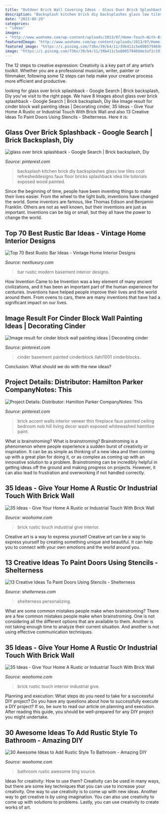 ```yaml
---
title: "Outdoor Brick Wall Covering Ideas - Glass Over Brick Splashback"
description: "Backsplash kitchen brick diy backsplashes glass low tiles cost refresheddesigns faux floor bricks splashback idea tile tutorials exposed wood painted"
date: "2023-08-29"
categories:
- "ideas"
images:
- "http://www.woohome.com/wp-content/uploads/2013/07/Home-Touch-With-Brick-Wall-16.jpg"
featuredImage: "http://www.woohome.com/wp-content/uploads/2013/07/Home-Touch-With-Brick-Wall-19.jpg"
featured_image: "https://i.pinimg.com/736x/39/b4/11/39b411c5e800579469de3af2c19129e6.jpg"
image: "https://i.pinimg.com/736x/39/b4/11/39b411c5e800579469de3af2c19129e6.jpg"
---
```



The 12 steps to creative expression:
Creativity is a key part of any artist’s toolkit. Whether you are a professional musician, writer, painter or filmmaker, following some 12 steps can help make your creative process more efficient and productive.

	

		
looking for glass over brick splashback - Google Search | Brick backsplash, Diy you've visit to the right page. We have 8 Images about glass over brick splashback - Google Search | Brick backsplash, Diy like Image result for cinder block wall painting ideas | Decorating cinder, 35 Ideas - Give Your Home A Rustic or Industrial Touch With Brick Wall and also 13 Creative Ideas To Paint Doors Using Stencils - Shelterness. Here it is:
		
    
## Glass Over Brick Splashback - Google Search | Brick Backsplash, Diy

<img loading=lazy src="https://i.pinimg.com/736x/06/a9/dc/06a9dc7ae47ee3ec3f9ade203ec8a451--kitchen-brick-brick-backsplash-kitchen-faux.jpg" onerror="this.onerror=null;this.src='https://tse4.mm.bing.net/th?id=OIP.LLtsMf-2y1FAO9seC5kYawAAAA&amp;pid=15.1';" alt="glass over brick splashback - Google Search | Brick backsplash, Diy">

_Source: pinterest.com_

>backsplash kitchen brick diy backsplashes glass low tiles cost refresheddesigns faux floor bricks splashback idea tile tutorials exposed wood painted. 

	

Since the beginning of time, people have been inventing things to make their lives easier. From the wheel to the light bulb, inventions have changed the world. Some inventors are famous, like Thomas Edison and Benjamin Franklin. Others are not as well known, but their inventions are just as important. Inventions can be big or small, but they all have the power to change the world.

    
## Top 70 Best Rustic Bar Ideas - Vintage Home Interior Designs

<img loading=lazy src="http://nextluxury.com/wp-content/uploads/modern-rustic-bar-design-ideas-for-basement.jpg" onerror="this.onerror=null;this.src='https://tse3.mm.bing.net/th?id=OIP.eNCvq3NNZTQBP3gvuAZNlgAAAA&amp;pid=15.1';" alt="Top 70 Best Rustic Bar Ideas - Vintage Home Interior Designs">

_Source: nextluxury.com_

>bar rustic modern basement interior designs. 

	

How Invention Came to be
Invention was a key element of many ancient civilizations, and it has been an important part of the human experience for centuries. Inventions have helped people improve their lives and the world around them. From ovens to cars, there are many inventions that have had a significant impact on our lives.

    
## Image Result For Cinder Block Wall Painting Ideas | Decorating Cinder

<img loading=lazy src="https://i.pinimg.com/736x/39/b4/11/39b411c5e800579469de3af2c19129e6.jpg" onerror="this.onerror=null;this.src='https://tse1.mm.bing.net/th?id=OIP.WWVitDf9uTzV8VL2BcTL3QHaLH&amp;pid=15.1';" alt="Image result for cinder block wall painting ideas | Decorating cinder">

_Source: pinterest.com_

>cinder basement painted cinderblock ilahi1001 cinderblocks. 

	

Conclusion: What should we do with the new ideas?
 

    
## Project Details: Distributor: Hamilton Parker CompanyNotes: This

<img loading=lazy src="https://i.pinimg.com/736x/12/d2/07/12d20709f9f92f66b1ada6ad3b1962f4.jpg" onerror="this.onerror=null;this.src='https://tse2.mm.bing.net/th?id=OIP.pXAxq572t1MQ9mnOqY-YUQAAAA&amp;pid=15.1';" alt="Project Details: Distributor: Hamilton Parker CompanyNotes: This">

_Source: pinterest.com_

>brick accent walls interior veneer thin fireplace faux painted ceiling bedroom nob hill living decor wash exposed whitewashed hamilton paint. 

	

What is brainstroming?
What is brainstroming? Brainstroming is a phenomenon where people experience a sudden burst of creativity or inspiration. It can be as simple as thinking of a new idea and then coming up with a great plan for doing it, or as complex as coming up with an innovative solution to a problem. Brainstroming can be incredibly helpful in getting ideas off the ground and making progress on projects. However, it can also lead to frustration and overworking if not handled correctly.

    
## 35 Ideas - Give Your Home A Rustic Or Industrial Touch With Brick Wall

<img loading=lazy src="http://www.woohome.com/wp-content/uploads/2013/07/Home-Touch-With-Brick-Wall-16.jpg" onerror="this.onerror=null;this.src='https://tse3.mm.bing.net/th?id=OIP.7Yh7q34hZ0hHkPmRxNtcJgAAAA&amp;pid=15.1';" alt="35 Ideas - Give Your Home A Rustic or Industrial Touch With Brick Wall">

_Source: woohome.com_

>brick rustic touch industrial give interior. 

	

Creative art is a way to express yourself
Creative art can be a way to express yourself by creating something unique and beautiful. It can help you to connect with your own emotions and the world around you.

    
## 13 Creative Ideas To Paint Doors Using Stencils - Shelterness

<img loading=lazy src="https://i.shelterness.com/decorating-doors-with-stencils-8.jpg" onerror="this.onerror=null;this.src='https://tse3.mm.bing.net/th?id=OIP.86p1qDZR1wOqE9Z6LBrwxgAAAA&amp;pid=15.1';" alt="13 Creative Ideas To Paint Doors Using Stencils - Shelterness">

_Source: shelterness.com_

>shelterness personalizing. 

	

What are some common mistakes people make when brainstroming?
There are a few common mistakes people make when brainstroming. One is not considering all the different options that are available to them. Another is not taking enough time to analyze their current situation. And another is not using effective communication techniques.

    
## 35 Ideas - Give Your Home A Rustic Or Industrial Touch With Brick Wall

<img loading=lazy src="http://www.woohome.com/wp-content/uploads/2013/07/Home-Touch-With-Brick-Wall-19.jpg" onerror="this.onerror=null;this.src='https://tse3.mm.bing.net/th?id=OIP.79krF-0BR6SK6pAo5AIp_wHaJ6&amp;pid=15.1';" alt="35 Ideas - Give Your Home A Rustic or Industrial Touch With Brick Wall">

_Source: woohome.com_

>brick rustic touch interior industrial give. 

	

Planning and execution: What steps do you need to take for a successful DIY project?
Do you have any questions about how to successfully execute a DIY project? If so, be sure to read our article on planning and execution. After reading this guide, you should be well-prepared for any DIY project you might undertake.

    
## 30 Awesome Ideas To Add Rustic Style To Bathroom - Amazing DIY

<img loading=lazy src="https://www.woohome.com/wp-content/uploads/2017/07/Add-Rustic-Feel-to-Bathroom-4.jpg" onerror="this.onerror=null;this.src='https://tse3.mm.bing.net/th?id=OIP.PTlBs3w5Msq7nCP71zdslwHaLK&amp;pid=15.1';" alt="30 Awesome Ideas to Add Rustic Style To Bathroom - Amazing DIY">

_Source: woohome.com_

>bathroom rustic awesome bhg source. 

	

Ideas for creativity: How to use them?
Creativity can be used in many ways, but there are some key techniques that you can use to increase your creativity. One way to use creativity is to come up with new ideas. Another way to get creative is by using imagination. You can also use creativity to come up with solutions to problems. Lastly, you can use creativity to create works of art.

